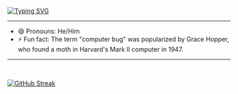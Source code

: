 [![Typing SVG](https://readme-typing-svg.demolab.com?font=Fira+Code&size=25&duration=7000&pause=1000&color=0D00E6&vCenter=true&repeat=false&width=435&lines=Hi%2C+I+am+Climax)](https://git.io/typing-svg)
<hr>
<ul>
  <li> 😄 Pronouns: He/Him </li>
  <li> ⚡ Fun fact: The term "computer bug" was popularized by Grace Hopper, who found a moth in Harvard's Mark II computer in 1947. </li>
</ul>
<hr>

<br>

<a href="https://git.io/streak-stats"><img src="https://github-readme-streak-stats-gray-psi.vercel.app?user=Climax12&theme=material&border_radius=12&mode=weekly&background=90%2C000000%2C470000&border=000125&ring=EA0000&fire=EB2D2D&currStreakNum=EBEBEB&stroke=31EB00&sideNums=EBEBEB&currStreakLabel=FF0000&sideLabels=EB752A&dates=EBEBEB&excludeDaysLabel=EBEBEB" alt="GitHub Streak" /></a>

